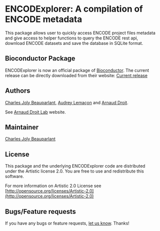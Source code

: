 ENCODExplorer: A compilation of ENCODE metadata
========================================================

This package allows user to quickly access ENCODE project files metadata and give access to helper functions to query the ENCODE rest api, download ENCODE datasets and save the database in SQLite format.

## Bioconductor Package ##

ENCODExplorer is now an official package of [Bioconductor](http://bioconductor.org/). The current release can be directly downloaded from their website:
[Current release](http://www.bioconductor.org/packages/release/bioc/html/ENCODExplorer.html)

## Authors ##

[Charles Joly Beauparlant](http://ca.linkedin.com/pub/charles-joly-beauparlant/89/491/3b3 "Charles Joly Beauparlant"), [Audrey Lemaçon](https://www.linkedin.com/in/audreylemacon "Audrey Lemaçon") and [Arnaud Droit](http://ca.linkedin.com/in/drarnaud "Arnaud Droit").

See [Arnaud Droit Lab](http://bioinformatique.ulaval.ca/home/ "Arnaud Droit Lab") website.

## Maintainer ##

[Charles Joly Beauparlant](http://ca.linkedin.com/pub/charles-joly-beauparlant/89/491/3b3 "Charles Joly Beauparlant")

## License ##

This package and the underlying ENCODExplorer code are distributed under the Artistic license 2.0. You are free to use and redistribute this software. 

For more information on Artistic 2.0 License see [http://opensource.org/licenses/Artistic-2.0](http://opensource.org/licenses/Artistic-2.0)

## Bugs/Feature requests ##

If you have any bugs or feature requests, [let us know](https://github.com/CharlesJB/ENCODExplorer/issues). Thanks!
